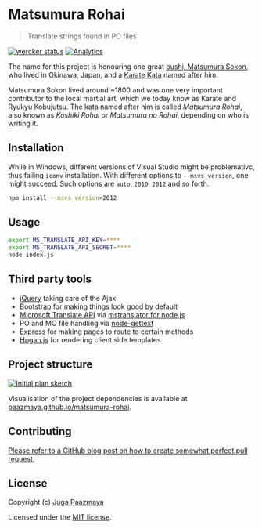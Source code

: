# Matsumura Rohai

> Translate strings found in PO files

[![wercker status](https://img.shields.io/wercker/ci/9800cce527c94842b78ad1d4c338f66b.svg?style=flat-square "wercker status")](https://app.wercker.com/project/bykey/9800cce527c94842b78ad1d4c338f66b)
[![Analytics](https://ga-beacon.appspot.com/UA-2643697-15/matsumura-rohai/index?flat)](https://github.com/igrigorik/ga-beacon)

The name for this project is honouring one great [bushi, Matsumura
Sokon](http://en.wikipedia.org/wiki/Matsumura_S%C5%8Dkon), who lived
in Okinawa, Japan, and a [Karate Kata](http://en.wikipedia.org/wiki/Karate_kata) named after him.

Matsumura Sokon lived around ~1800 and was one very important contributor
to the local martial art, which we today know as Karate and Ryukyu Kobujutsu.
The kata named after him is called _Matsumura Rohai_, also known
as _Koshiki Rohai_ or _Matsumura no Rohai_, depending on who is writing it.


## Installation

While in Windows, different versions of Visual Studio might be problemativc, thus failing `iconv` installation.
With different options to `--msvs_version`, one might succeed. Such options are `auto`, `2010`, `2012` and so forth.

```sh
npm install --msvs_version=2012
```

## Usage

```sh
export MS_TRANSLATE_API_KEY=****
export MS_TRANSLATE_API_SECRET=****
node index.js
```

## Third party tools

* [jQuery](http://jquery.com) taking care of the Ajax
* [Bootstrap](http://getbootstrap.com/) for making things look good by default
* [Microsoft Translate API](http://msdn.microsoft.com/en-us/library/dd576287.aspx) via [mstranslator for node.js](https://github.com/nanek/mstranslator)
* PO and MO file handling via [node-gettext](https://github.com/andris9/node-gettext)
* [Express](http://expressjs.com/) for making pages to route to certain methods
* [Hogan.js](https://github.com/twitter/hogan.js) for rendering client side templates

## Project structure

[![Initial plan sketch](https://raw.github.com/paazmaya/matsumura-rohai/master/initial-plan-thumb.jpg)](https://raw.github.com/paazmaya/matsumura-rohai/master/initial-plan.jpg)

Visualisation of the project dependencies is available at
[paazmaya.github.io/matsumura-rohai](http://paazmaya.github.io/matsumura-rohai/ "Matsumura Rohai visualisation").

## Contributing

[Please refer to a GitHub blog post on how to create somewhat perfect pull request.](https://github.com/blog/1943-how-to-write-the-perfect-pull-request "How to write the perfect pull request")

## License

Copyright (c) [Juga Paazmaya](http://paazmaya.com)

Licensed under the [MIT license](https://github.com/paazmaya/matsumura-rohai/blob/master/LICENSE-MIT).
